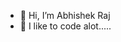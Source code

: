 - 👋 Hi, I’m Abhishek Raj
- 👀 I like to code alot.....


<!---
abhishekrcode/abhishekrcode is a ✨ special ✨ repository because its `README.md` (this file) appears on your GitHub profile.
You can click the Preview link to take a look at your changes.
--->
